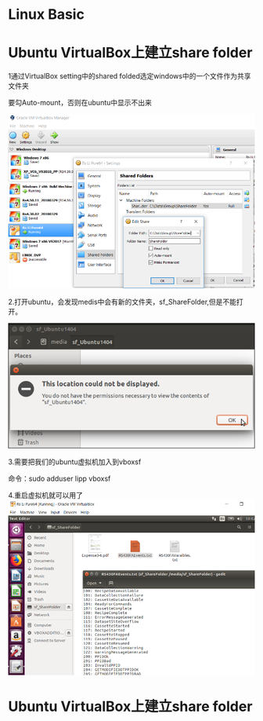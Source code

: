 # Linux Basic

# Ubuntu VirtualBox上建立share folder

1通过VirtualBox setting中的shared folded选定windows中的一个文件作为共享文件夹

要勾Auto-mount，否则在ubuntu中显示不出来

![](/assets/Linux_BuildSharedFolder_VirtualBoxSetting.png)

2.打开ubuntu，会发现medis中会有新的文件夹，sf\_ShareFolder,但是不能打开。

![](/assets/Linux_Sharedfolder_notDisplayed.png)

3.需要把我们的ubuntu虚拟机加入到vboxsf

命令：sudo adduser lipp vboxsf

4.重启虚拟机就可以用了![](/assets/Linux_Sharefolder_show.png)

# Ubuntu VirtualBox上建立share folder



